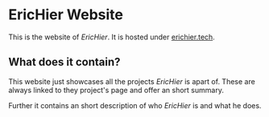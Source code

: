 # EricHier Website

This is the website of *EricHier*. It is hosted under [erichier.tech](erichier.tech). 

## What does it contain? 

This website just showcases all the projects *EricHier* is apart of. These are always linked to they project's 
page and offer an short summary. 

Further it contains an short description of who *EricHier* is and what he does. 